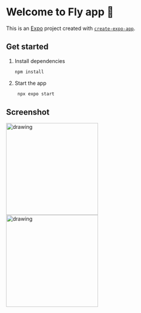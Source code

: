 # Welcome to Fly app 👋

This is an [Expo](https://expo.dev) project created with [`create-expo-app`](https://www.npmjs.com/package/create-expo-app).

## Get started

1. Install dependencies

   ```bash
   npm install
   ```

2. Start the app

   ```bash
    npx expo start
   ```

## Screenshot
<img src="https://github.com/kchaou-fakhri/flygame/assets/69482318/2340bfd2-3311-4f05-8ef6-f21620537e1a" alt="drawing" style="width:250px; margin-right:25px"/>
<img src="https://github.com/kchaou-fakhri/flygame/assets/69482318/36004120-428e-47d7-b613-6fead4dee37f" alt="drawing" style="width:250px;"/>


